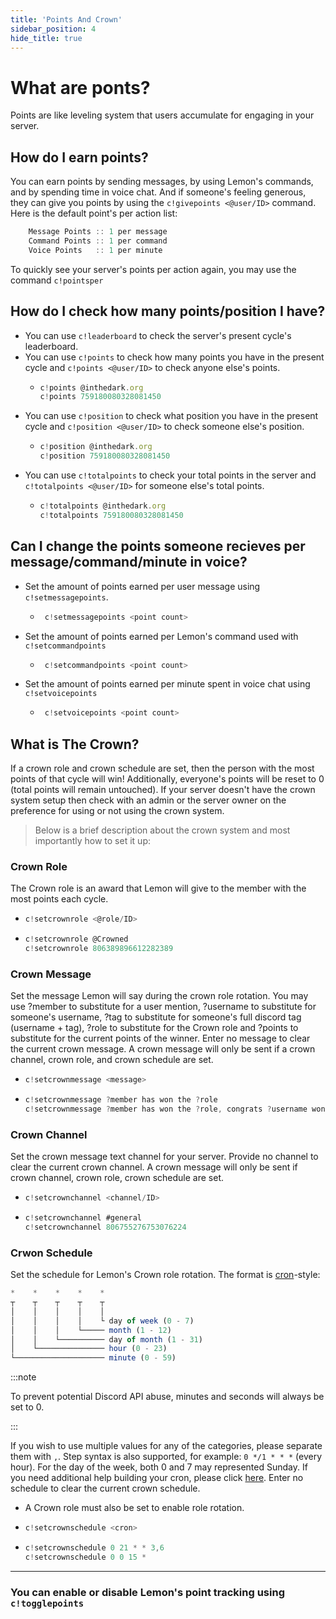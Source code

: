 ```yaml
---
title: 'Points And Crown'
sidebar_position: 4
hide_title: true
---
```


# What are ponts?
Points are like leveling system that users accumulate for engaging in your server.

## How do I earn points?
You can earn points by sending messages, by using Lemon's commands, and by spending time in voice chat. And if someone's feeling generous, they can give you points by using the `c!givepoints <@user/ID>` command. Here is the default point's per action list:
```js
    Message Points :: 1 per message
    Command Points :: 1 per command
    Voice Points   :: 1 per minute
```
To quickly see your server's points per action again, you may use the command `c!pointsper` 

## How do I check how many points/position I have?
* You can use `c!leaderboard` to check the server's present cycle's leaderboard.
* You can use `c!points` to check how many points you have in the present cycle and `c!points <@user/ID>` to check anyone else's points.
    * ```js title="Examples:"
      c!points @inthedark.org
      c!points 759180080328081450
      ```
* You can use `c!position` to check what position you have in the present cycle and `c!position <@user/ID>` to check someone else's position.
    * ```js title="Examples:"
      c!position @inthedark.org
      c!position 759180080328081450
      ```
* You can use `c!totalpoints` to check your total points in the server and `c!totalpoints <@user/ID>` for someone else's total points.
    * ```js title="Examples:"
      c!totalpoints @inthedark.org
      c!totalpoints 759180080328081450
      ```

## Can I change the points someone recieves per message/command/minute in voice?
* Set the amount of points earned per user message using `c!setmessagepoints`.
   * ```js title="Usage:"
      c!setmessagepoints <point count>
     ```
* Set the amount of points earned per Lemon's command used with `c!setcommandpoints`
   * ```js title="Usage:"
      c!setcommandpoints <point count>
     ```
* Set the amount of points earned per minute spent in voice chat using `c!setvoicepoints`
   * ```js title="Usage:"
      c!setvoicepoints <point count>
     ```

## What is The Crown?
If a crown role and crown schedule are set, then the person with the most points of that cycle will win! Additionally, everyone's points will be reset to 0 (total points will remain untouched).
If your server doesn't have the crown system setup then check with an admin or the server owner on the preference for using or not using the crown system.
> Below is a brief description about the crown system and most importantly how to set it up:
### Crown Role
The Crown role is an award that Lemon will give to the member with the most points each cycle.
* ```js title="Usage:" 
  c!setcrownrole <@role/ID>
  ```
* ```js title="Examples:"
  c!setcrownrole @Crowned
  c!setcrownrole 806389896612282389
  ```

### Crown Message
Set the message Lemon will say during the crown role rotation. You may use ?member to substitute for a user mention, ?username to substitute for someone's username, ?tag to substitute for someone's full discord tag (username + tag), ?role to substitute for the Crown role and ?points to substitute for the current points of the winner. Enter no message  to clear the current crown message. A crown message will only be sent if a crown channel, crown role, and crown schedule are set.
* ```js title="Usage:"
  c!setcrownmessage <message>
  ```
* ```js title="Examples:"
  c!setcrownmessage ?member has won the ?role
  c!setcrownmessage ?member has won the ?role, congrats ?username won with ?points points
  ```

### Crown Channel
Set the crown message text channel for your server. Provide no channel to clear the current crown channel. A crown message  will only be sent if crown channel, crown role, crown schedule are set.
* ```js title="Usage:"
  c!setcrownchannel <channel/ID>
  ```
* ```js title="Examples:"
  c!setcrownchannel #general
  c!setcrownchannel 806755276753076224
  ```

### Crwon Schedule
Set the schedule for Lemon's Crown role rotation.
The format is [cron](https://crontab.guru/#)-style:
```js
*    *    *    *    *
┬    ┬    ┬    ┬    ┬
│    │    │    │    │
│    │    │    │    └ day of week (0 - 7)
│    │    │    └───── month (1 - 12)
│    │    └────────── day of month (1 - 31)
│    └─────────────── hour (0 - 23)
└──────────────────── minute (0 - 59)
```

:::note

To prevent potential Discord API abuse, minutes and seconds will always be set to 0.

:::

If you wish to use multiple values for any of the categories, please separate them with `,`. Step syntax is also supported, for example: `0 */1 * * *` (every hour). For the day of the week, both 0 and 7 may represented Sunday.
If you need additional help building your cron, please click [here](https://crontab.guru/#). Enter no schedule to clear the current crown schedule.
* A Crown role must also be set to enable role rotation.
* ```js title="Usage:"
  c!setcrownschedule <cron>
  ```
* ```js title="Examples:"
  c!setcrownschedule 0 21 * * 3,6
  c!setcrownschedule 0 0 15 * 
  ```

***
### You can enable or disable Lemon's point tracking using `c!togglepoints`